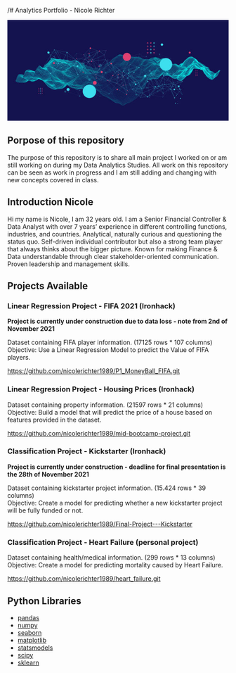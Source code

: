 /# Analytics Portfolio - Nicole Richter

![data text](data.jpg)

## Porpose of this repository

The purpose of this repository is to share all main project I worked on or am still working on during my Data Analytics Studies.
All work on this repository can be seen as work in progress and I am still adding and changing with new concepts covered in class.

## Introduction Nicole

Hi my name is Nicole, I am 32 years old. I am a Senior Financial Controller & Data Analyst with over 7 years’ experience in different controlling functions, industries, and countries. Analytical, naturally curious and questioning the status quo. Self-driven individual contributor but also a strong team player that always thinks about the bigger picture. Known for making Finance & Data understandable through clear stakeholder-oriented communication. Proven leadership and management skills.

## Projects Available

### Linear Regression Project - FIFA 2021 (Ironhack)
**Project is currently under construction due to data loss - note from 2nd of November 2021**

Dataset containing FIFA player information. (17125 rows * 107 columns) <br>
Objective: Use a Linear Regression Model to predict the Value of FIFA players.

https://github.com/nicolerichter1989/P1_MoneyBall_FIFA.git

### Linear Regression Project - Housing Prices (Ironhack)

Dataset containing property information. (21597 rows * 21 columns) <br>
Objective: Build a model that will predict the price of a house based on features provided in the dataset.

https://github.com/nicolerichter1989/mid-bootcamp-project.git

### Classification Project - Kickstarter (Ironhack)
**Project is currently under construction - deadline for final presentation is the 28th of November 2021**

Dataset containing kickstarter project information. (15.424 rows * 39 columns) <br>
Objective: Create a model for predicting whether a new kickstarter project will be fully funded or not.

https://github.com/nicolerichter1989/Final-Project---Kickstarter

### Classification Project - Heart Failure (personal project)

Dataset containing health/medical information. (299 rows * 13 columns) <br>
Objective: Create a model for predicting mortality caused by Heart Failure.

https://github.com/nicolerichter1989/heart_failure.git


## Python Libraries
- [pandas](https://pandas.pydata.org/)
- [numpy](https://numpy.org/)
- [seaborn](https://seaborn.pydata.org/)
- [matplotlib](https://matplotlib.org/)
- [statsmodels](https://www.statsmodels.org/stable/index.html)
- [scipy](https://www.scipy.org/)
- [sklearn](https://scikit-learn.org/stable/)
